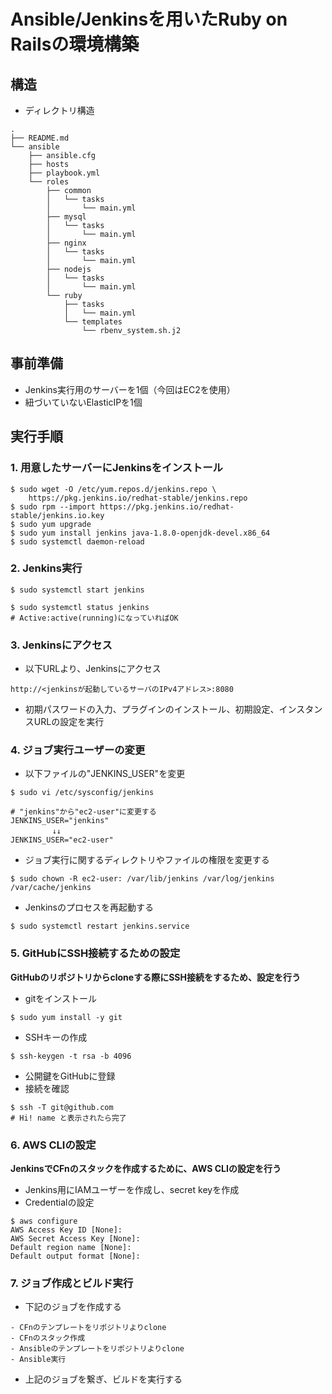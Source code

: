 # Ansible/Jenkinsを用いたRuby on Railsの環境構築

## 構造
- ディレクトリ構造
```
.
├── README.md
└── ansible
    ├── ansible.cfg
    ├── hosts
    ├── playbook.yml
    └── roles
        ├── common
        │   └── tasks
        │       └── main.yml
        ├── mysql
        │   └── tasks
        │       └── main.yml
        ├── nginx
        │   └── tasks
        │       └── main.yml
        ├── nodejs
        │   └── tasks
        │       └── main.yml
        └── ruby
            ├── tasks
            │   └── main.yml
            └── templates
                └── rbenv_system.sh.j2
```

## 事前準備
- Jenkins実行用のサーバーを1個（今回はEC2を使用）
- 紐づいていないElasticIPを1個

## 実行手順
### 1. 用意したサーバーにJenkinsをインストール
```
$ sudo wget -O /etc/yum.repos.d/jenkins.repo \
    https://pkg.jenkins.io/redhat-stable/jenkins.repo
$ sudo rpm --import https://pkg.jenkins.io/redhat-stable/jenkins.io.key
$ sudo yum upgrade
$ sudo yum install jenkins java-1.8.0-openjdk-devel.x86_64
$ sudo systemctl daemon-reload
```

### 2. Jenkins実行
```
$ sudo systemctl start jenkins

$ sudo systemctl status jenkins
# Active:active(running)になっていればOK
```

### 3. Jenkinsにアクセス
- 以下URLより、Jenkinsにアクセス
```
http://<jenkinsが起動しているサーバのIPv4アドレス>:8080
```
- 初期パスワードの入力、プラグインのインストール、初期設定、インスタンスURLの設定を実行

### 4. ジョブ実行ユーザーの変更
- 以下ファイルの"JENKINS_USER"を変更
```
$ sudo vi /etc/sysconfig/jenkins

# "jenkins"から"ec2-user"に変更する
JENKINS_USER="jenkins"
 　　　　　↓↓
JENKINS_USER="ec2-user"
```
- ジョブ実行に関するディレクトリやファイルの権限を変更する
```
$ sudo chown -R ec2-user: /var/lib/jenkins /var/log/jenkins /var/cache/jenkins
```
- Jenkinsのプロセスを再起動する
```
$ sudo systemctl restart jenkins.service
```

### 5. GitHubにSSH接続するための設定
**GitHubのリポジトリからcloneする際にSSH接続をするため、設定を行う**

- gitをインストール
```
$ sudo yum install -y git
```
- SSHキーの作成
```
$ ssh-keygen -t rsa -b 4096
```
- 公開鍵をGitHubに登録
- 接続を確認
```
$ ssh -T git@github.com
# Hi! name と表示されたら完了
```

### 6. AWS CLIの設定
**JenkinsでCFnのスタックを作成するために、AWS CLIの設定を行う**

- Jenkins用にIAMユーザーを作成し、secret keyを作成
- Credentialの設定
```
$ aws configure
AWS Access Key ID [None]: 
AWS Secret Access Key [None]: 
Default region name [None]: 
Default output format [None]: 
```

### 7. ジョブ作成とビルド実行
- 下記のジョブを作成する
```
- CFnのテンプレートをリポジトリよりclone
- CFnのスタック作成
- Ansibleのテンプレートをリポジトリよりclone
- Ansible実行
```
- 上記のジョブを繋ぎ、ビルドを実行する